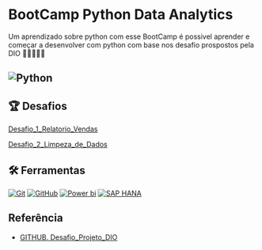 
# BootCamp Python Data Analytics 

Um aprendizado sobre python com esse BootCamp é possivel aprender e começar a desenvolver com python com base nos desafio prospostos pela DIO
📔📔📔📔📔

## ![Python](https://encrypted-tbn0.gstatic.com/images?q=tbn:ANd9GcT93SMd_s1dWBVjmxJ3Ho6z_mdC8pHVqpgH50MKwKSj6jLKslkWRW0arUZG&s) 

## 🏆 Desafios
[Desafio_1_Relatorio_Vendas](https://github.com/Car-Lopes/Projeto_DIO_PowerBI/tree/master/Desafio_1)

[Desafio_2_Limpeza_de_Dados](https://github.com/Car-Lopes/Projeto_DIO_PowerBI/tree/master/Desafio_2_Limpeza_de_Dados)


## 🛠️ Ferramentas

[![Git](https://img.shields.io/badge/Git-000?style=for-the-badge&logo=git&logoColor=E94D5F)](https://git-scm.com/doc) [![GitHub](https://img.shields.io/badge/GitHub-000?style=for-the-badge&logo=github&logoColor=30A3DC)](https://docs.github.com/)
[![Power bi](https://img.shields.io/badge/POWER%20BI%20-%20black?style=for-the-badge&logo=power%20bi)](https://app.powerbi.com/groups/me/reports/d7c7c20c-8ef4-4bfc-9ef2-9a2e9cdf35ac/ReportSectionb3e18e1b6582e106880c?experience=power-bi&bookmarkGuid=Bookmarkea689dd43829dae2a4a3)
[![SAP HANA](https://img.shields.io/badge/SAPHANA%20-%20black?style=for-the-badge&logo=SAP)](https://www.sap.com/brazil/index.html?url_id=auto_hp_redirect_brazil)


## Referência
- [GITHUB. Desafio_Projeto_DIO](https://github.com/julianazanelatto/power_bi_analyst/tree/main/M%C3%B3dulo%202/Desafio%20de%20Projeto)
